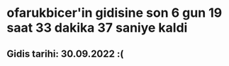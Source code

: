 # ofarukbicer'in gidisine son 6 gun 19 saat 33 dakika 37 saniye kaldi

## Gidis tarihi: 30.09.2022 :(